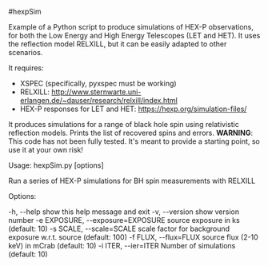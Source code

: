#hexpSim

Example of a Python script to produce simulations of HEX-P observations, for
both the Low Energy and High Energy Telescopes (LET and HET). It uses the
reflection model RELXILL, but it can be easily adapted to other scenarios.

It requires:

- XSPEC (specifically, pyxspec must be working)
- RELXILL: http://www.sternwarte.uni-erlangen.de/~dauser/research/relxill/index.html
- HEX-P responses for LET and HET: https://hexp.org/simulation-files/

It produces simulations for a range of black hole spin using relativistic
reflection models. Prints the list of recovered spins and errors.
**WARNING**: This code has not been fully tested. It's meant to provide a
starting point, so use it at your own risk!

Usage: hexpSim.py [options]

Run a series of HEX-P simulations for BH spin measurements with RELXILL


Options:

-h, --help                       show this help message and exit
-v, --version                    show version number
-e EXPOSURE, --exposure=EXPOSURE source exposure in ks (default: 10)
-s SCALE, --scale=SCALE scale factor for background exposure w.r.t. source (default: 100)
-f FLUX, --flux=FLUX  source flux (2-10 keV) in mCrab (default: 10)
-i ITER, --ier=ITER   Number of simulations (default: 10)

